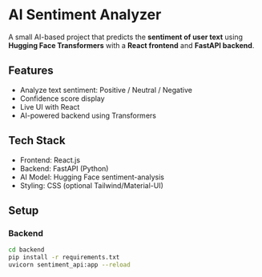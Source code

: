 # AI Sentiment Analyzer

A small AI-based project that predicts the **sentiment of user text** using **Hugging Face Transformers** with a **React frontend** and **FastAPI backend**.

## Features

- Analyze text sentiment: Positive / Neutral / Negative
- Confidence score display
- Live UI with React
- AI-powered backend using Transformers

## Tech Stack

- Frontend: React.js
- Backend: FastAPI (Python)
- AI Model: Hugging Face sentiment-analysis
- Styling: CSS (optional Tailwind/Material-UI)

## Setup

### Backend

```bash
cd backend
pip install -r requirements.txt
uvicorn sentiment_api:app --reload